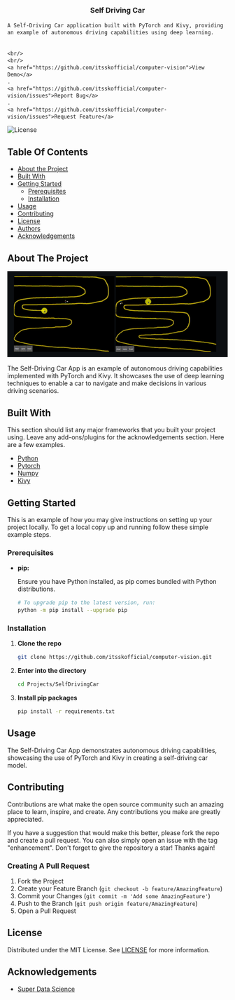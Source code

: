 <br/>
<p align="center">
  <h3 align="center">Self Driving Car</h3>
  <p align="center">

    A Self-Driving Car application built with PyTorch and Kivy, providing an example of autonomous driving capabilities using deep learning.


    <br/>
    <br/>
    <a href="https://github.com/itsskofficial/computer-vision">View Demo</a>
    .
    <a href="https://github.com/itsskofficial/computer-vision/issues">Report Bug</a>
    .
    <a href="https://github.com/itsskofficial/computer-vision/issues">Request Feature</a>

  </p>
</p>

![License](https://img.shields.io/github/license/itsskofficial/computer-vision)

## Table Of Contents

- [About the Project](#about-the-project)
- [Built With](#built-with)
- [Getting Started](#getting-started)
  - [Prerequisites](#prerequisites)
  - [Installation](#installation)
- [Usage](#usage)
- [Contributing](#contributing)
- [License](#license)
- [Authors](#authors)
- [Acknowledgements](#acknowledgements)

## About The Project

![Screen Shot](self-driving-car.png)

The Self-Driving Car App is an example of autonomous driving capabilities implemented with PyTorch and Kivy. It showcases the use of deep learning techniques to enable a car to navigate and make decisions in various driving scenarios.

## Built With

This section should list any major frameworks that you built your project using. Leave any add-ons/plugins for the acknowledgements section. Here are a few examples.

- [Python](https://www.python.org/)
- [Pytorch](https://pytorch.org/)
- [Numpy](https://numpy.org/)
- [Kivy](https://kivy.org/)

## Getting Started

This is an example of how you may give instructions on setting up your project locally.
To get a local copy up and running follow these simple example steps.

### Prerequisites

- **pip:**

  Ensure you have Python installed, as pip comes bundled with Python distributions.

  ```sh
  # To upgrade pip to the latest version, run:
  python -m pip install --upgrade pip
  ```

### Installation

1. **Clone the repo**

   ```sh
   git clone https://github.com/itsskofficial/computer-vision.git
   ```

2. **Enter into the directory**

   ```sh
   cd Projects/SelfDrivingCar
   ```

3. **Install pip packages**

   ```sh
   pip install -r requirements.txt
   ```

## Usage

The Self-Driving Car App demonstrates autonomous driving capabilities, showcasing the use of PyTorch and Kivy in creating a self-driving car model.

## Contributing

Contributions are what make the open source community such an amazing place to learn, inspire, and create. Any contributions you make are greatly appreciated.

If you have a suggestion that would make this better, please fork the repo and create a pull request. You can also simply open an issue with the tag "enhancement". Don't forget to give the repository a star! Thanks again!

### Creating A Pull Request

1. Fork the Project
2. Create your Feature Branch (`git checkout -b feature/AmazingFeature`)
3. Commit your Changes (`git commit -m 'Add some AmazingFeature'`)
4. Push to the Branch (`git push origin feature/AmazingFeature`)
5. Open a Pull Request

## License

Distributed under the MIT License. See [LICENSE](https://github.com/itsskofficial/computer-vision/blob/main/LICENSE.md) for more information.

## Acknowledgements

- [Super Data Science](https://www.superdatascience.com/)

